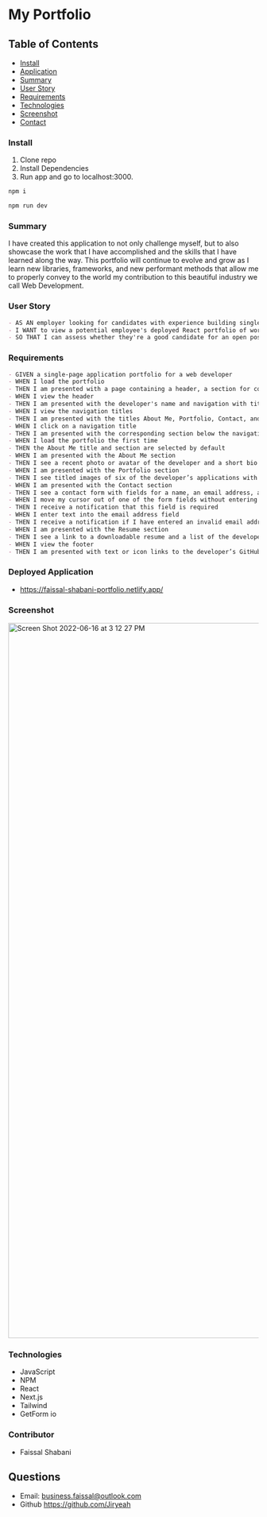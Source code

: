 # My Portfolio

## Table of Contents

- [Install](#Install)
- [Application](#Application)
- [Summary](#Summary)
- [User Story](#User-Story)
- [Requirements](#Requirements)
- [Technologies](#Technologies)
- [Screenshot](#Screenshot)
- [Contact](#Contact)

### Install

1. Clone repo
2. Install Dependencies
3. Run app and go to localhost:3000.

```md
npm i
```

```md
npm run dev
```

### Summary

I have created this application to not only challenge myself, but to also showcase the work that I have accomplished and the skills that I have learned along the way. This portfolio will continue to evolve and grow as I learn new libraries, frameworks, and new performant methods that allow me to properly convey to the world my contribution to this beautiful industry we call Web Development.

### User Story

```md
- AS AN employer looking for candidates with experience building single-page applications
- I WANT to view a potential employee's deployed React portfolio of work samples
- SO THAT I can assess whether they're a good candidate for an open position
```

### Requirements

```md
- GIVEN a single-page application portfolio for a web developer
- WHEN I load the portfolio
- THEN I am presented with a page containing a header, a section for content, and a footer
- WHEN I view the header
- THEN I am presented with the developer's name and navigation with titles corresponding to different sections of the portfolio
- WHEN I view the navigation titles
- THEN I am presented with the titles About Me, Portfolio, Contact, and Resume, and the title corresponding to the current section is highlighted
- WHEN I click on a navigation title
- THEN I am presented with the corresponding section below the navigation without the page reloading and that title is highlighted
- WHEN I load the portfolio the first time
- THEN the About Me title and section are selected by default
- WHEN I am presented with the About Me section
- THEN I see a recent photo or avatar of the developer and a short bio about them
- WHEN I am presented with the Portfolio section
- THEN I see titled images of six of the developer’s applications with links to both the deployed applications and the corresponding GitHub repository
- WHEN I am presented with the Contact section
- THEN I see a contact form with fields for a name, an email address, and a message
- WHEN I move my cursor out of one of the form fields without entering text
- THEN I receive a notification that this field is required
- WHEN I enter text into the email address field
- THEN I receive a notification if I have entered an invalid email address
- WHEN I am presented with the Resume section
- THEN I see a link to a downloadable resume and a list of the developer’s proficiencies
- WHEN I view the footer
- THEN I am presented with text or icon links to the developer’s GitHub and LinkedIn profiles, and their profile on a third platform (Stack Overflow, Twitter)
```

### Deployed Application

- https://faissal-shabani-portfolio.netlify.app/

### Screenshot

<img width="1440" alt="Screen Shot 2022-06-16 at 3 12 27 PM" src="https://user-images.githubusercontent.com/92201576/174155868-827f19ae-59dc-4d4e-b567-70f8afc39fd3.png">

### Technologies

- JavaScript
- NPM
- React
- Next.js
- Tailwind
- GetForm io

### Contributor

- Faissal Shabani

## Questions

- Email: business.faissal@outlook.com
- Github https://github.com/Jiryeah
